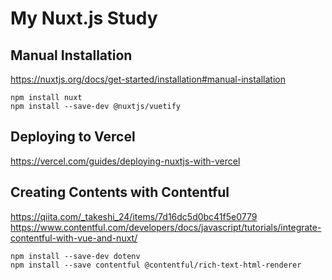 # My Nuxt.js Study

## Manual Installation
  https://nuxtjs.org/docs/get-started/installation#manual-installation

```
npm install nuxt
npm install --save-dev @nuxtjs/vuetify
```

## Deploying to Vercel
  https://vercel.com/guides/deploying-nuxtjs-with-vercel

## Creating Contents with Contentful
  https://qiita.com/_takeshi_24/items/7d16dc5d0bc41f5e0779
  https://www.contentful.com/developers/docs/javascript/tutorials/integrate-contentful-with-vue-and-nuxt/

```
npm install --save-dev dotenv
npm install --save contentful @contentful/rich-text-html-renderer
```


